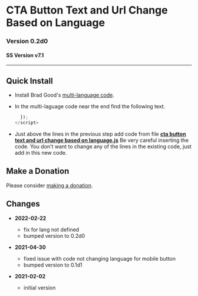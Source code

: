 # CTA Button Text and Url Change Based on Language

### Version 0.2d0

#### SS Version v7.1

---

## Quick Install

* Install Brad Good's [multi-language code](https://www.bradgood.net/articles/multi-language-content-on-any-squarespace-template).

* In the multi-laguage code near the end find the following text.
  ```javascript
    });
  </script>
  ```
  
* Just above the lines in the previous step add code from file
**[cta button text and url change based on language.js](cta%20button%20text%20and%20url%20change%20based%20on%20language.js#L1)**
Be very careful inserting the code. You don't want to change any of the lines in
the existing code, just add in this new code.

## Make a Donation

Please consider [making a donation](https://github.com/tomsWebConsulting/twcsl#make-a-donation).

## Changes

* **2022-02-22**

  * fix for lang not defined
  * bumped version to 0.2d0
  
* **2021-04-30**

  * fixed issue with code not changing language for mobile button
  * bumped version to 0.1d1
  
* **2021-02-02**

  * initial version

